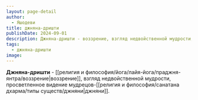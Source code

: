 ```yaml
---
layout: page-detail
author:
  - Яшодеви
title: джняна-дришти
publishDate: 2024-09-01
description: Джняна-дришти - воззрение, взгляд недвойственной мудрости, просветленное видение мудрецов-джняни.
tags:
  - джняна-дришти
image:
---
```

**Джняна-дришти** - [[религия и философия/йога/лайя-йога/праджня-янтра/воззрение|воззрение]], взгляд недвойственной мудрости, просветленное видение мудрецов-[[религия и философия/санатана дхарма/типы существ/джняни|джняни]].

